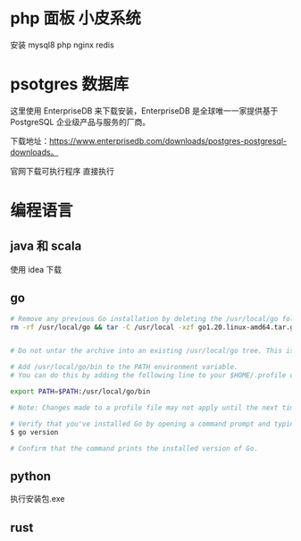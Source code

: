 # php 面板 小皮系统

安装 mysql8 php nginx redis

# psotgres 数据库

这里使用 EnterpriseDB 来下载安装，EnterpriseDB 是全球唯一一家提供基于 PostgreSQL 企业级产品与服务的厂商。

下载地址：https://www.enterprisedb.com/downloads/postgres-postgresql-downloads。

官网下载可执行程序 直接执行

# 编程语言

## java 和 scala

使用 idea 下载

## go

```bash
# Remove any previous Go installation by deleting the /usr/local/go folder (if it exists), then extract the archive you just downloaded into /usr/local, creating a fresh Go tree in /usr/local/go:
rm -rf /usr/local/go && tar -C /usr/local -xzf go1.20.linux-amd64.tar.gz


# Do not untar the archive into an existing /usr/local/go tree. This is known to produce broken Go installations.

# Add /usr/local/go/bin to the PATH environment variable.
# You can do this by adding the following line to your $HOME/.profile or /etc/profile (for a system-wide installation):

export PATH=$PATH:/usr/local/go/bin

# Note: Changes made to a profile file may not apply until the next time you log into your computer. To apply the changes immediately, just run the shell commands directly or execute them from the profile using a command such as source $HOME/.profile.

# Verify that you've installed Go by opening a command prompt and typing the following command:
$ go version

# Confirm that the command prints the installed version of Go.
```

## python

执行安装包.exe

## rust
